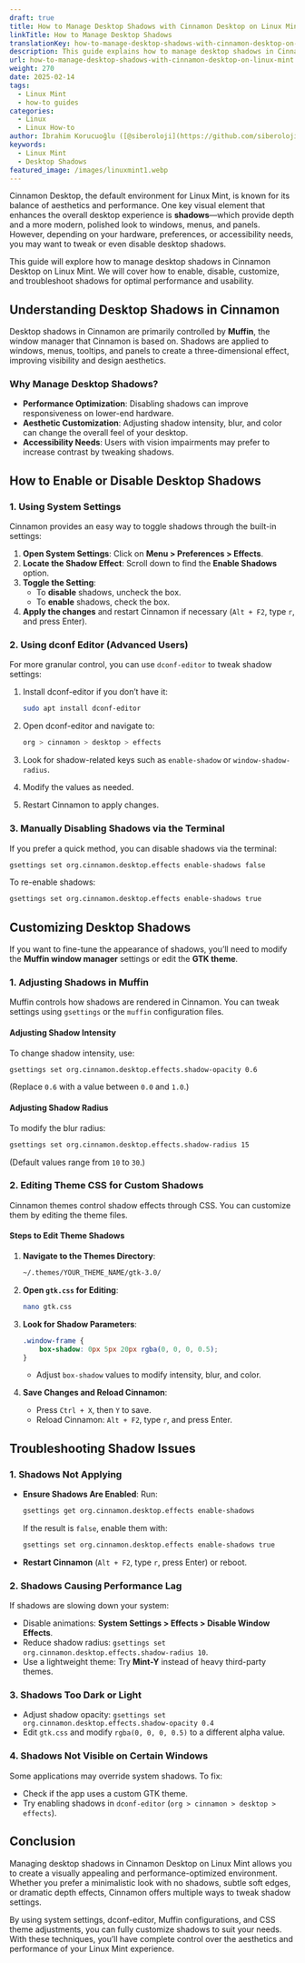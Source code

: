 ```yaml
---
draft: true
title: How to Manage Desktop Shadows with Cinnamon Desktop on Linux Mint
linkTitle: How to Manage Desktop Shadows
translationKey: how-to-manage-desktop-shadows-with-cinnamon-desktop-on-linux-mint
description: This guide explains how to manage desktop shadows in Cinnamon Desktop on Linux Mint, including various methods, settings, and troubleshooting tips for optimal performance and accessibility.
url: how-to-manage-desktop-shadows-with-cinnamon-desktop-on-linux-mint
weight: 270
date: 2025-02-14
tags:
  - Linux Mint
  - how-to guides
categories:
  - Linux
  - Linux How-to
author: İbrahim Korucuoğlu ([@siberoloji](https://github.com/siberoloji))
keywords:
  - Linux Mint
  - Desktop Shadows
featured_image: /images/linuxmint1.webp
---
```

Cinnamon Desktop, the default environment for Linux Mint, is known for its balance of aesthetics and performance. One key visual element that enhances the overall desktop experience is **shadows**—which provide depth and a more modern, polished look to windows, menus, and panels. However, depending on your hardware, preferences, or accessibility needs, you may want to tweak or even disable desktop shadows.

This guide will explore how to manage desktop shadows in Cinnamon Desktop on Linux Mint. We will cover how to enable, disable, customize, and troubleshoot shadows for optimal performance and usability.

## Understanding Desktop Shadows in Cinnamon

Desktop shadows in Cinnamon are primarily controlled by **Muffin**, the window manager that Cinnamon is based on. Shadows are applied to windows, menus, tooltips, and panels to create a three-dimensional effect, improving visibility and design aesthetics.

### Why Manage Desktop Shadows?

- **Performance Optimization**: Disabling shadows can improve responsiveness on lower-end hardware.
- **Aesthetic Customization**: Adjusting shadow intensity, blur, and color can change the overall feel of your desktop.
- **Accessibility Needs**: Users with vision impairments may prefer to increase contrast by tweaking shadows.

## How to Enable or Disable Desktop Shadows

### 1. Using System Settings

Cinnamon provides an easy way to toggle shadows through the built-in settings:

1. **Open System Settings**: Click on **Menu > Preferences > Effects**.
2. **Locate the Shadow Effect**: Scroll down to find the **Enable Shadows** option.
3. **Toggle the Setting**:
   - To **disable** shadows, uncheck the box.
   - To **enable** shadows, check the box.
4. **Apply the changes** and restart Cinnamon if necessary (`Alt + F2`, type `r`, and press Enter).

### 2. Using dconf Editor (Advanced Users)

For more granular control, you can use `dconf-editor` to tweak shadow settings:

1. Install dconf-editor if you don’t have it:

   ```bash
   sudo apt install dconf-editor
   ```

2. Open dconf-editor and navigate to:

   ```bash
   org > cinnamon > desktop > effects
   ```

3. Look for shadow-related keys such as `enable-shadow` or `window-shadow-radius`.
4. Modify the values as needed.
5. Restart Cinnamon to apply changes.

### 3. Manually Disabling Shadows via the Terminal

If you prefer a quick method, you can disable shadows via the terminal:

```bash
gsettings set org.cinnamon.desktop.effects enable-shadows false
```

To re-enable shadows:

```bash
gsettings set org.cinnamon.desktop.effects enable-shadows true
```

## Customizing Desktop Shadows

If you want to fine-tune the appearance of shadows, you’ll need to modify the **Muffin window manager** settings or edit the **GTK theme**.

### 1. Adjusting Shadows in Muffin

Muffin controls how shadows are rendered in Cinnamon. You can tweak settings using `gsettings` or the `muffin` configuration files.

#### Adjusting Shadow Intensity

To change shadow intensity, use:

```bash
gsettings set org.cinnamon.desktop.effects.shadow-opacity 0.6
```

(Replace `0.6` with a value between `0.0` and `1.0`.)

#### Adjusting Shadow Radius

To modify the blur radius:

```bash
gsettings set org.cinnamon.desktop.effects.shadow-radius 15
```

(Default values range from `10` to `30`.)

### 2. Editing Theme CSS for Custom Shadows

Cinnamon themes control shadow effects through CSS. You can customize them by editing the theme files.

#### Steps to Edit Theme Shadows

1. **Navigate to the Themes Directory**:

   ```bash
   ~/.themes/YOUR_THEME_NAME/gtk-3.0/
   ```

2. **Open ****`gtk.css`**** for Editing**:

   ```bash
   nano gtk.css
   ```

3. **Look for Shadow Parameters**:

   ```css
   .window-frame {
       box-shadow: 0px 5px 20px rgba(0, 0, 0, 0.5);
   }
   ```

   - Adjust `box-shadow` values to modify intensity, blur, and color.
4. **Save Changes and Reload Cinnamon**:
   - Press `Ctrl + X`, then `Y` to save.
   - Reload Cinnamon: `Alt + F2`, type `r`, and press Enter.

## Troubleshooting Shadow Issues

### 1. Shadows Not Applying

- **Ensure Shadows Are Enabled**: Run:

  ```bash
  gsettings get org.cinnamon.desktop.effects enable-shadows
  ```

  If the result is `false`, enable them with:

  ```bash
  gsettings set org.cinnamon.desktop.effects enable-shadows true
  ```

- **Restart Cinnamon** (`Alt + F2`, type `r`, press Enter) or reboot.

### 2. Shadows Causing Performance Lag

If shadows are slowing down your system:

- Disable animations: **System Settings > Effects > Disable Window Effects**.
- Reduce shadow radius: `gsettings set org.cinnamon.desktop.effects.shadow-radius 10`.
- Use a lightweight theme: Try **Mint-Y** instead of heavy third-party themes.

### 3. Shadows Too Dark or Light

- Adjust shadow opacity: `gsettings set org.cinnamon.desktop.effects.shadow-opacity 0.4`
- Edit `gtk.css` and modify `rgba(0, 0, 0, 0.5)` to a different alpha value.

### 4. Shadows Not Visible on Certain Windows

Some applications may override system shadows. To fix:

- Check if the app uses a custom GTK theme.
- Try enabling shadows in `dconf-editor` (`org > cinnamon > desktop > effects`).

## Conclusion

Managing desktop shadows in Cinnamon Desktop on Linux Mint allows you to create a visually appealing and performance-optimized environment. Whether you prefer a minimalistic look with no shadows, subtle soft edges, or dramatic depth effects, Cinnamon offers multiple ways to tweak shadow settings.

By using system settings, dconf-editor, Muffin configurations, and CSS theme adjustments, you can fully customize shadows to suit your needs. With these techniques, you’ll have complete control over the aesthetics and performance of your Linux Mint experience.
